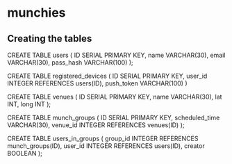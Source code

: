 # munchies

## Creating the tables

CREATE TABLE users (
  ID SERIAL PRIMARY KEY,
  name VARCHAR(30),
  email VARCHAR(30),
  pass_hash VARCHAR(100)
);

CREATE TABLE registered_devices (
    ID SERIAL PRIMARY KEY,
    user_id INTEGER REFERENCES users(ID),
    push_token VARCHAR(100)
)

CREATE TABLE venues (
  ID SERIAL PRIMARY KEY,
  name VARCHAR(30),
  lat INT,
  long INT
);

CREATE TABLE munch_groups (
  ID SERIAL PRIMARY KEY,
  scheduled_time VARCHAR(30),
  venue_id INTEGER REFERENCES venues(ID)
);

CREATE TABLE users_in_groups (
  group_id INTEGER REFERENCES munch_groups(ID),
  user_id INTEGER REFERENCES users(ID),
  creator BOOLEAN
);
